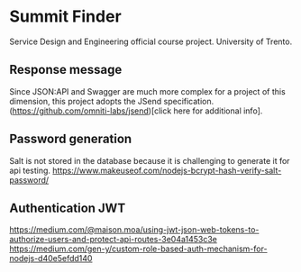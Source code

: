 # Summit Finder
Service Design and Engineering official course project. University of Trento.

## Response message
Since JSON:API and Swagger are much more complex for a project of this dimension,
this project adopts the JSend specification. 
(https://github.com/omniti-labs/jsend)[click here for additional info].  

## Password generation
Salt is not stored in the database because it is challenging to generate it for api testing.
https://www.makeuseof.com/nodejs-bcrypt-hash-verify-salt-password/

## Authentication JWT
https://medium.com/@maison.moa/using-jwt-json-web-tokens-to-authorize-users-and-protect-api-routes-3e04a1453c3e
https://medium.com/gen-y/custom-role-based-auth-mechanism-for-nodejs-d40e5efdd140